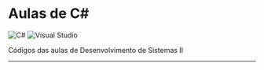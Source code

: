 # Aulas de C#

![C#](https://img.shields.io/badge/c%23-%23239120.svg?style=for-the-badge&logo=c-sharp&logoColor=white)
![Visual Studio](https://img.shields.io/badge/Visual%20Studio-5C2D91.svg?style=for-the-badge&logo=visual-studio&logoColor=white)

Códigos das aulas de Desenvolvimento de Sistemas II

---
